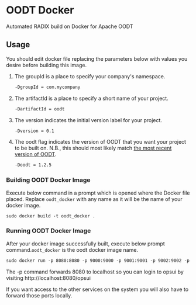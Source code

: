 # OODT Docker

Automated RADIX build on Docker for Apache OODT

## Usage

You should edit docker file replacing the parameters below with values you desire before building this image.

1. The groupId is a place to specify your company's namespace. 
    ```dockerfile
    -DgroupId = com.mycompany
    ```
2. The artifactId is a place to specify a short name of your project. 
    ```dockerfile
    -DartifactId = oodt
    ```
3. The version indicates the initial version label for your project. 
    ```dockerfile
    -Dversion = 0.1
    ``` 
4. The oodt flag indicates the version of OODT that you want your project to be built on. N.B., this should most likely match [the most recent version of OODT](https://search.maven.org/search?q=g:org.apache.oodt).
    ```dockerfile
    -Doodt = 1.2.5
    ```

### Building OODT Docker Image
Execute below command in a prompt which is opened where the Docker file placed. Replace  `oodt_docker` with any name as it will be the name of your docker image.
```dockerfile
sudo docker build -t oodt_docker . 
```    

### Running OODT Docker Image
After your docker image successfully built, execute below prompt command.`oodt_docker` is the oodt docker image name.
```dockerfile
sudo docker run -p 8080:8080 -p 9000:9000 -p 9001:9001 -p 9002:9002 -p 2001:2001 -p 9200:9200  --name my_first_oodt -i -t oodt_docker
```
The -p command forwards 8080 to localhost so you can login to opsui by visiting http://localhost:8080/opsui

If you want access to the other services on the system you will also have to forward those ports locally.